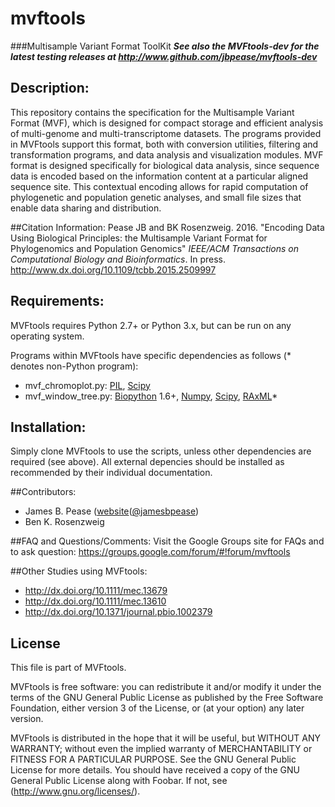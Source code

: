 # mvftools
###Multisample Variant Format ToolKit
***See also the MVFtools-dev for the latest testing releases at http://www.github.com/jbpease/mvftools-dev***

## Description:
This repository contains the specification for the Multisample Variant Format (MVF), which is designed for compact storage and efficient analysis of multi-genome and multi-transcriptome datasets.  The programs provided in MVFtools support this format, both with conversion utilities, filtering and transformation programs, and data analysis and visualization modules.  MVF format is designed specifically for biological data analysis, since sequence data is encoded based on the information content at a particular aligned sequence site.  This contextual encoding allows for rapid computation of phylogenetic and population genetic analyses, and small file sizes that enable data sharing and distribution.

##Citation Information:
Pease JB and BK Rosenzweig. 2016. "Encoding Data Using Biological Principles: the Multisample Variant Format for Phylogenomics and Population Genomics" *IEEE/ACM Transactions on Computational Biology and Bioinformatics*. In press. http://www.dx.doi.org/10.1109/tcbb.2015.2509997

## Requirements:
MVFtools requires Python 2.7+ or Python 3.x, but can be run on any operating system.

Programs within MVFtools have specific dependencies as follows (\* denotes non-Python program):
* mvf_chromoplot.py: [PIL](http://www.pythonware.com/products/pil/), [Scipy](http://www.scipy.org/)
* mvf_window_tree.py: [Biopython](http://www.biopython.org/) 1.6+, [Numpy](http://www.numpy.org/), [Scipy](http://www.scipy.org/), [RAxML](http://sco.h-its.org/exelixis/web/software/raxml/index.html/)\* 

## Installation:
Simply clone MVFtools to use the scripts, unless other dependencies are required (see above). All external depencies should be installed as recommended by their individual documentation.

##Contributors:
* James B. Pease ([website](http://peaselab.github.io)([@jamesbpease](https://twitter.com/jamesbpease/))
* Ben K. Rosenzweig

##FAQ and Questions/Comments:
Visit the Google Groups site for FAQs and to ask question:
https://groups.google.com/forum/#!forum/mvftools

##Other Studies using MVFtools:
* http://dx.doi.org/10.1111/mec.13679
* http://dx.doi.org/10.1111/mec.13610
* http://dx.doi.org/10.1371/journal.pbio.1002379

## License
This file is part of MVFtools.

MVFtools is free software: you can redistribute it and/or modify it under the terms of the GNU General Public License as published by the Free Software Foundation, either version 3 of the License, or (at your option) any later version.

MVFtools is distributed in the hope that it will be useful, but WITHOUT ANY WARRANTY; without even the implied warranty of MERCHANTABILITY or FITNESS FOR A PARTICULAR PURPOSE.  See the GNU General Public License for more details. You should have received a copy of the GNU General Public License along with Foobar.  If not, see (http://www.gnu.org/licenses/).


